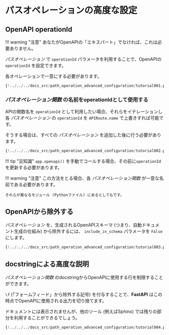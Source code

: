 # パスオペレーションの高度な設定

## OpenAPI operationId

!!! warning "注意"
    あなたがOpenAPIの「エキスパート」でなければ、これは必要ありません。

*パスオペレーション* で `operationId` パラメータを利用することで、OpenAPIの `operationId` を設定できます。

各オペレーションで一意にする必要があります。

```Python hl_lines="6"
{!../../../docs_src/path_operation_advanced_configuration/tutorial001.py!}
```

### *パスオペレーション関数* の名前をoperationIdとして使用する

APIの関数名を `operationId` として利用したい場合、それらをイテレーションし各 *パスオペレーション* の `operationId` を `APIRoute.name` で上書きすれば可能です。

そうする場合は、すべての *パスオペレーション* を追加した後に行う必要があります。

```Python hl_lines="2  12-21  24"
{!../../../docs_src/path_operation_advanced_configuration/tutorial002.py!}
```

!!! tip "豆知識"
    `app.openapi()` を手動でコールする場合、その前に`operationId`を更新する必要があります。

!!! warning "注意"
    この方法をとる場合、各 *パスオペレーション関数* が一意な名前である必要があります。

    それらが異なるモジュール (Pythonファイル) にあるとしてもです。

## OpenAPIから除外する

*パスオペレーション* を、生成されるOpenAPIスキーマ (つまり、自動ドキュメント生成の仕組み) から除外するには、 `include_in_schema` パラメータを `False` にします。

```Python hl_lines="6"
{!../../../docs_src/path_operation_advanced_configuration/tutorial003.py!}
```

## docstringによる高度な説明

*パスオペレーション関数* のdocstringからOpenAPIに使用する行を制限することができます。

`\f` (「フォームフィード」から除外する記号) を付与することで、**FastAPI** はこの時点でOpenAPIに使用される出力を切り捨てます。

ドキュメントには表示されませんが、他のツール (例えばSphinx) では残りの部分を利用することができるでしょう。

```Python hl_lines="19-29"
{!../../../docs_src/path_operation_advanced_configuration/tutorial004.py!}
```
